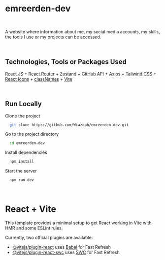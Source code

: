 # emreerden-dev

<br>

A website where information about me, my social media accounts, my skills, the tools I use or my projects can be accessed.

<br>

## Technologies, Tools or Packages Used

[React JS](https://react.dev/) + [React Router](https://reactrouter.com/en/main) + [Zustand](https://docs.pmnd.rs/zustand/getting-started/introduction) + [GitHub API](https://docs.github.com/en/rest) + [Axios](https://axios-http.com/) + [Tailwind CSS](https://tailwindcss.com/) + [React Icons](https://react-icons.github.io/react-icons/) + [classNames](https://www.npmjs.com/package/classnames) + [Vite](https://vitejs.dev/)

<br>

## Run Locally

Clone the project

```bash
  git clone https://github.com/Wiazeph/emreerden-dev.git
```

Go to the project directory

```bash
  cd emreerden-dev
```

Install dependencies

```bash
  npm install
```

Start the server

```bash
  npm run dev
```

<br>

# React + Vite

This template provides a minimal setup to get React working in Vite with HMR and some ESLint rules.

Currently, two official plugins are available:

- [@vitejs/plugin-react](https://github.com/vitejs/vite-plugin-react/blob/main/packages/plugin-react/README.md) uses [Babel](https://babeljs.io/) for Fast Refresh
- [@vitejs/plugin-react-swc](https://github.com/vitejs/vite-plugin-react-swc) uses [SWC](https://swc.rs/) for Fast Refresh
